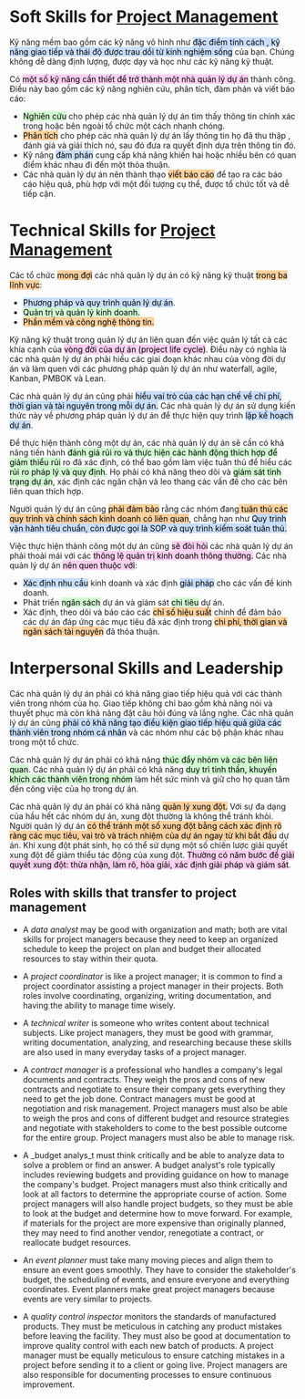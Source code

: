 # Soft Skills for [Project Management](obsidian://open?vault=Obsidian&file=Knowledge%2FProject%20Management%20Primer)

Kỹ năng mềm bao gồm các kỹ năng vô hình như <mark style="background: #ADCCFFA6;">đặc điểm tính cách , kỹ năng giao tiếp và thái độ được trau dồi từ kinh nghiệm sống</mark> của bạn. Chúng không dễ dàng định lượng, được dạy và học như các kỹ năng kỹ thuật. 

Có <mark style="background: #FFB8EBA6;">một số kỹ năng cần thiết để trở thành một nhà quản lý dự án</mark> thành công. Điều này bao gồm các kỹ năng nghiên cứu, phân tích, đàm phán và viết báo cáo: 
- <mark style="background: #BBFABBA6;">Nghiên cứu</mark> cho phép các nhà quản lý dự án tìm thấy thông tin chính xác trong hoặc bên ngoài tổ chức một cách nhanh chóng. 
- <mark style="background: #FFB86CA6;">Phân tích</mark> cho phép các nhà quản lý dự án lấy thông tin họ đã thu thập , đánh giá và giải thích nó, sau đó đưa ra quyết định dựa trên thông tin đó. 
- Kỹ năng <mark style="background: #ADCCFFA6;">đàm phán</mark> cung cấp khả năng khiến hai hoặc nhiều bên có quan điểm khác nhau đi đến một thỏa thuận. 
- Các nhà quản lý dự án nên thành thạo <mark style="background: #FFB86CA6;">viết báo cáo</mark> để tạo ra các báo cáo hiệu quả, phù hợp với một đối tượng cụ thể, được tổ chức tốt và dễ tiếp cận.


# Technical Skills for [Project Management](obsidian://open?vault=Obsidian&file=Knowledge%2FProject%20Management%20Primer)

Các tổ chức <mark style="background: #FFB86CA6;">mong đợi</mark> các nhà quản lý dự án có kỹ năng kỹ thuật <mark style="background: #FFB86CA6;">trong ba lĩnh vực</mark>: 
- <mark style="background: #ADCCFFA6;">Phương pháp và quy trình quản lý dự án</mark>.
- <mark style="background: #BBFABBA6;">Quản trị và quản lý kinh doanh.</mark>
- <mark style="background: #FFB86CA6;">Phần mềm và công nghệ thông tin. </mark>

Kỹ năng kỹ thuật trong quản lý dự án liên quan đến việc quản lý tất cả các khía cạnh của <mark style="background: #FFB8EBA6;">vòng đời của dự án (project life cycle)</mark>. Điều này có nghĩa là các nhà quản lý dự án phải hiểu các giai đoạn khác nhau của vòng đời dự án và làm quen với các phương pháp quản lý dự án như waterfall, agile, Kanban, PMBOK và Lean.

Các nhà quản lý dự án cũng phải <mark style="background: #ADCCFFA6;">hiểu vai trò của các hạn chế về chi phí, thời gian và tài nguyên trong mỗi dự án.</mark> Các nhà quản lý dự án sử dụng kiến thức này về phương pháp quản lý dự án để thực hiện quy trình <mark style="background: #ADCCFFA6;">lập kế hoạch dự án</mark>.

Để thực hiện thành công một dự án, các nhà quản lý dự án sẽ cần có khả năng tiến hành <mark style="background: #BBFABBA6;">đánh giá rủi ro và thực hiện các hành động thích hợp để giảm thiểu rủi</mark> ro đã xác định, có thể bao gồm làm việc tuân thủ để hiểu các <mark style="background: #BBFABBA6;">rủi ro pháp lý và quy định</mark>. Họ phải có khả năng theo dõi và <mark style="background: #BBFABBA6;">giám sát tình trạng dự án</mark>, xác định các ngăn chặn và leo thang các vấn đề cho các bên liên quan thích hợp.

Người quản lý dự án cũng <mark style="background: #FFB86CA6;">phải đảm bảo</mark> rằng các nhóm đang<mark style="background: #FFB86CA6;"> tuân thủ các quy trình và chính sách kinh doanh có liên quan</mark>, chẳng hạn như <mark style="background: #ADCCFFA6;">Quy trình vận hành tiêu chuẩn, còn được gọi là SOP và quy trình kiểm soát tuân thủ.</mark>

Việc thực hiện thành công một dự án cũng <mark style="background: #FFB8EBA6;">sẽ đòi hỏi</mark> các nhà quản lý dự án phải thoải mái với các <mark style="background: #FFB8EBA6;">thông lệ quản trị kinh doanh thông thường.</mark> Các nhà quản lý dự án <mark style="background: #FFB8EBA6;">nên quen thuộc với</mark>: 
- <mark style="background: #ADCCFFA6;">Xác định nhu cầu</mark> kinh doanh và xác định <mark style="background: #ADCCFFA6;">giải pháp</mark> cho các vấn đề kinh doanh.
- Phát triển <mark style="background: #BBFABBA6;">ngân sách</mark> dự án và giám sát <mark style="background: #BBFABBA6;">chi tiêu</mark> dự án.
- Xác định, theo dõi và báo cáo các <mark style="background: #FFB86CA6;">chỉ số hiệu suất</mark> chính để đảm bảo các dự án đáp ứng các mục tiêu đã xác định trong <mark style="background: #FFB86CA6;">chi phí, thời gian và ngân sách tài nguyên</mark> đã thỏa thuận. 



# Interpersonal Skills and Leadership

Các nhà quản lý dự án phải có khả năng giao tiếp hiệu quả với các thành viên trong nhóm của họ. Giao tiếp không chỉ bao gồm khả năng nói và thuyết phục mà còn khả năng đặt câu hỏi đúng và lắng nghe. Các nhà quản lý dự án cũng <mark style="background: #ADCCFFA6;">phải có khả năng tạo điều kiện giao tiếp hiệu quả giữa các thành viên trong nhóm cá nhân</mark> và các nhóm như các bộ phận khác nhau trong một tổ chức.

Các nhà quản lý dự án phải có khả năng <mark style="background: #BBFABBA6;">thúc đẩy nhóm và các bên liên quan</mark>. Các nhà quản lý dự án phải có khả năng <mark style="background: #BBFABBA6;">duy trì tinh thần, khuyến khích các thành viên trong nhóm</mark> làm hết sức mình và giữ cho họ quan tâm đến công việc của họ trong dự án. 

Các nhà quản lý dự án phải có khả năng <mark style="background: #FFB86CA6;">quản lý xung đột.</mark> Với sự đa dạng của hầu hết các nhóm dự án, xung đột thường là không thể tránh khỏi. Người quản lý dự án <mark style="background: #FFB86CA6;">có thể tránh một số xung đột bằng cách xác định rõ ràng các mục tiêu, vai trò và trách nhiệm của dự án ngay từ khi bắt đầu</mark> dự án. Khi xung đột phát sinh, họ có thể sử dụng một số chiến lược giải quyết xung đột để giảm thiểu tác động của xung đột. <mark style="background: #FFB8EBA6;">Thường có năm bước để giải quyết xung đột: thừa nhận, làm rõ, hòa giải, xác định giải pháp và giám sát</mark>. 

## Roles with skills that transfer to project management

- A _data analyst_ may be good with organization and math; both are vital skills for project managers because they need to keep an organized schedule to keep the project on plan and budget their allocated resources to stay within their quota.
    
- A _project coordinator_ is like a project manager; it is common to find a project coordinator assisting a project manager in their projects. Both roles involve coordinating, organizing, writing documentation, and having the ability to manage time wisely.
    
- A _technical writer_ is someone who writes content about technical subjects. Like project managers, they must be good with grammar, writing documentation, analyzing, and researching because these skills are also used in many everyday tasks of a project manager.
    
- A _contract manager_ is a professional who handles a company's legal documents and contracts. They weigh the pros and cons of new contracts and negotiate to ensure their company gets everything they need to get the job done. Contract managers must be good at negotiation and risk management. Project managers must also be able to weigh the pros and cons of different budget and resource strategies and negotiate with stakeholders to come to the best possible outcome for the entire group. Project managers must also be able to manage risk.
    
- A _budget analys_t must think critically and be able to analyze data to solve a problem or find an answer. A budget analyst's role typically includes reviewing budgets and providing guidance on how to manage the company's budget. Project managers must also think critically and look at all factors to determine the appropriate course of action. Some project managers will also handle project budgets, so they must be able to look at the budget and determine how to move forward. For example, if materials for the project are more expensive than originally planned, they may need to find another vendor, renegotiate a contract, or reallocate budget resources.
    
- An _event planner_ must take many moving pieces and align them to ensure an event goes smoothly. They have to consider the stakeholder's budget, the scheduling of events, and ensure everyone and everything coordinates. Event planners make great project managers because events are very similar to projects.
    
- A _quality control inspector_ monitors the standards of manufactured products. They must be meticulous in catching any product mistakes before leaving the facility. They must also be good at documentation to improve quality control with each new batch of products. A project manager must be equally meticulous to ensure catching mistakes in a project before sending it to a client or going live. Project managers are also responsible for documenting processes to ensure continuous improvement.